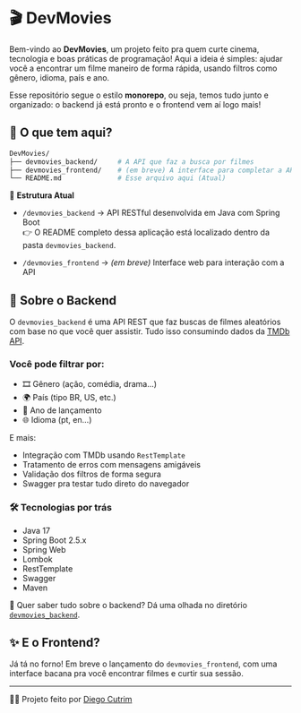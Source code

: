 # 🎬 DevMovies

Bem-vindo ao **DevMovies**, um projeto feito pra quem curte cinema, tecnologia e boas práticas de programação! Aqui a ideia é simples: ajudar você a encontrar um filme maneiro de forma rápida, usando filtros como gênero, idioma, país e ano.

Esse repositório segue o estilo **monorepo**, ou seja, temos tudo junto e organizado: o backend já está pronto e o frontend vem aí logo mais!

## 📂 O que tem aqui?

```bash
DevMovies/
├── devmovies_backend/     # A API que faz a busca por filmes
├── devmovies_frontend/    # (em breve) A interface para completar a API
└── README.md              # Esse arquivo aqui (Atual)
```

🔧 **Estrutura Atual**

- `/devmovies_backend` → API RESTful desenvolvida em Java com Spring Boot  
  👉 O README completo dessa aplicação está localizado dentro da pasta `devmovies_backend`.

- `/devmovies_frontend` → *(em breve)* Interface web para interação com a API


## 🚀 Sobre o Backend

O `devmovies_backend` é uma API REST que faz buscas de filmes aleatórios com base no que você quer assistir. Tudo isso consumindo dados da [TMDb API](https://www.themoviedb.org/).

### Você pode filtrar por:
- 🎞️ Gênero (ação, comédia, drama...)
- 🌍 País (tipo BR, US, etc.)
- 📅 Ano de lançamento
- 🌐 Idioma (pt, en...)

E mais:
- Integração com TMDb usando `RestTemplate`
- Tratamento de erros com mensagens amigáveis
- Validação dos filtros de forma segura
- Swagger pra testar tudo direto do navegador

### 🛠️ Tecnologias por trás

- Java 17  
- Spring Boot 2.5.x  
- Spring Web  
- Lombok  
- RestTemplate  
- Swagger  
- Maven  

🔎 Quer saber tudo sobre o backend? Dá uma olhada no diretório [`devmovies_backend`](./devmovies_backend).

## ✨ E o Frontend?

Já tá no forno! Em breve o lançamento do `devmovies_frontend`, com uma interface bacana pra você encontrar filmes e curtir sua sessão.

---

👨‍💻 Projeto feito por [Diego Cutrim](https://github.com/diegocutrimdev)
